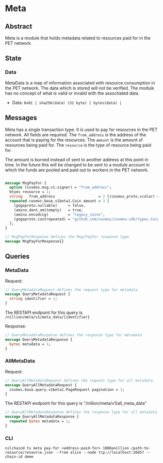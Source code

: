 # Meta

## Abstract

Meta is a module that holds metadata related to resources paid for in the PET network.

## State

### Data

MetaData is a map of information associated with resource consumption in the PET network. The data which is stored will not be verified. The module has no concept of what is valid or invalid with the assoctiated data.

* Data: `0x01 | sha256(data) (32 byte) | bytes(data) |`

## Messages

Meta has a single transaction type. It is used to pay for resources in the PET network. All fields are required. The `from_address` is the address of the account that is paying for the resources. The `amount` is the amount of resources being paid for. The `resource` is the type of resource being paid for.

The amount is burned instead of sent to another address at this point in time. In the future this will be changed to be sent to a module account in which the funds are pooled and paid out to workers in the PET network.

```protobuf

message MsgPayFor {
  option (cosmos.msg.v1.signer) = "from_address";
  btyes resource = 1;
  string   from_address                    = 2 [(cosmos_proto.scalar) = "cosmos.AddressString"];
  repeated cosmos.base.v1beta1.Coin amount = 3 [
    (gogoproto.nullable)     = false,
    (amino.dont_omitempty)   = true,
    (amino.encoding)         = "legacy_coins",
    (gogoproto.castrepeated) = "github.com/cosmos/cosmos-sdk/types.Coins"
  ];
}
```

```protobuf
// MsgPayForResponse defines the Msg/PayFor response type.
message MsgPayForResponse{}
```

## Queries

### MetaData

Request:

```protobuf
// QueryMetadataRequest defines the request type for metadata
message QueryMetadataRequest {
  string identifier = 1;
}
```

The RESTAPI endpoint for this query is `/nillion/meta/v1/meta_data/{identifier}`

Response:

```protobuf
// QueryMetadataResponse defines the response type for metadata
message QueryMetadataResponse {
  bytes metadata = 1;
}
```

### AllMetaData

Request:

```protobuf
// QueryAllMetadataRequest defines the request type for all metadata
message QueryAllMetadataRequest {
  cosmos.base.query.v1beta1.PageRequest pagination = 1;
}
```

The RESTAPI endpoint for this query is "/nillion/meta/v1/all_meta_data"

```protobuf
// QueryAllMetadataResponse defines the response type for all metadata
message QueryAllMetadataResponse {
  repeated bytes metadata = 1;
}
```

### CLI

```
nilchaind tx meta pay-for <address-paid-for> 1000anillion /path-to-resource/resource.json --from alice --node tcp://localhost:26657 --chain-id demo
```
